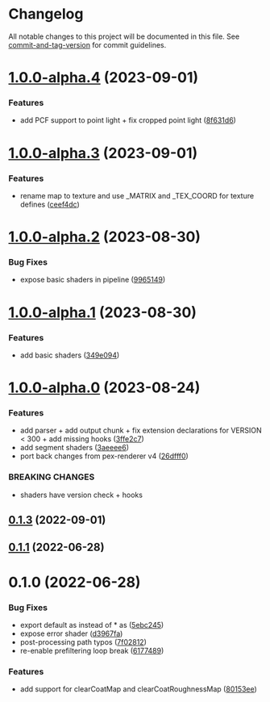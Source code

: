 # Changelog

All notable changes to this project will be documented in this file. See [commit-and-tag-version](https://github.com/absolute-version/commit-and-tag-version) for commit guidelines.

# [1.0.0-alpha.4](https://github.com/pex-gl/pex-shaders/compare/v1.0.0-alpha.3...v1.0.0-alpha.4) (2023-09-01)


### Features

* add PCF support to point light + fix cropped point light ([8f631d6](https://github.com/pex-gl/pex-shaders/commit/8f631d60b76dd0e2faa404ea852768538f990f32))



# [1.0.0-alpha.3](https://github.com/pex-gl/pex-shaders/compare/v1.0.0-alpha.2...v1.0.0-alpha.3) (2023-09-01)


### Features

* rename map to texture and use _MATRIX and _TEX_COORD for texture defines ([ceef4dc](https://github.com/pex-gl/pex-shaders/commit/ceef4dcc31052e6710a499289ed6bf5fac1f67ae))



# [1.0.0-alpha.2](https://github.com/pex-gl/pex-shaders/compare/v1.0.0-alpha.1...v1.0.0-alpha.2) (2023-08-30)


### Bug Fixes

* expose basic shaders in pipeline ([9965149](https://github.com/pex-gl/pex-shaders/commit/996514965e45c9f793e54c0a7531bb43cab5744e))



# [1.0.0-alpha.1](https://github.com/pex-gl/pex-shaders/compare/v1.0.0-alpha.0...v1.0.0-alpha.1) (2023-08-30)


### Features

* add basic shaders ([349e094](https://github.com/pex-gl/pex-shaders/commit/349e09465b84b71d30d0d28a8da0945b75dc6403))



# [1.0.0-alpha.0](https://github.com/pex-gl/pex-shaders/compare/v0.1.3...v1.0.0-alpha.0) (2023-08-24)


### Features

* add parser + add output chunk + fix extension declarations for VERSION < 300 + add missing hooks ([3ffe2c7](https://github.com/pex-gl/pex-shaders/commit/3ffe2c75c6d562c66d080bb080f0edf3c37927f2))
* add segment shaders ([3aeeee6](https://github.com/pex-gl/pex-shaders/commit/3aeeee638620234530051237ca75125867da655a))
* port back changes from pex-renderer v4 ([26dfff0](https://github.com/pex-gl/pex-shaders/commit/26dfff03a507724e9a68693f0e9f79d3edce13e0))


### BREAKING CHANGES

* shaders have version check + hooks



## [0.1.3](https://github.com/pex-gl/pex-shaders/compare/v0.1.2...v0.1.3) (2022-09-01)



## [0.1.1](https://github.com/pex-gl/pex-shaders/compare/v0.1.0...v0.1.1) (2022-06-28)



# 0.1.0 (2022-06-28)

### Bug Fixes

- export default as instead of \* as ([5ebc245](https://github.com/pex-gl/pex-shaders/commit/5ebc2459f589a1f349107270480124b46d98f9c0))
- expose error shader ([d3967fa](https://github.com/pex-gl/pex-shaders/commit/d3967fa20dc00db8fd6b96f20cd214df63ab9757))
- post-processing path typos ([7f02812](https://github.com/pex-gl/pex-shaders/commit/7f02812b74658f8473d002802fb93a1998433d53))
- re-enable prefiltering loop break ([6177489](https://github.com/pex-gl/pex-shaders/commit/61774893ac4c3c7fb75df64db6aa8e74a2c2f060))

### Features

- add support for clearCoatMap and clearCoatRoughnessMap ([80153ee](https://github.com/pex-gl/pex-shaders/commit/80153ee9561b408dd92aa70410392e40c3f27488))
